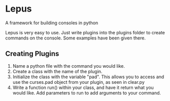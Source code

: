 # Lepus
A framework for building consoles in python


Lepus is very easy to use. Just write plugins into the plugins folder to create commands on the console. Some examples have been given there.

## Creating Plugins

1. Name a python file with the command you would like.
2. Create a class with the name of the plugin.
3. Initialize the class with the variable "pad". This allows you to access and use the curses.pad object from your plugin, as seen in clear.py
4. Write a function run() within your class, and have it return what you would like. Add parameters to run to add arguments to your command.
